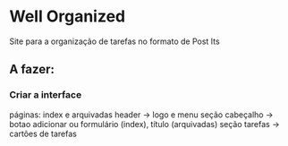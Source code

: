# Well Organized

Site para a organização de tarefas no formato de Post Its

## A fazer:

### Criar a interface
[]() páginas: index e arquivadas
[]() header           -> logo e menu
[]() seção cabeçalho  -> botao adicionar ou formulário (index), título (arquivadas)
[]() seção tarefas    -> cartões de tarefas
  
